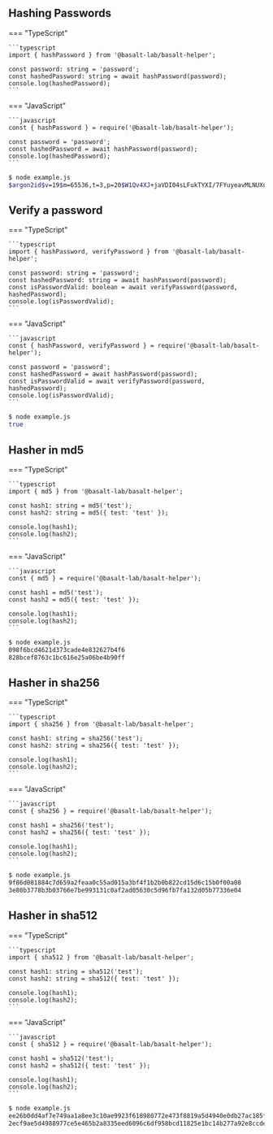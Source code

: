 ## **Hashing Passwords**

=== "TypeScript"

    ```typescript
    import { hashPassword } from '@basalt-lab/basalt-helper';

    const password: string = 'password';
    const hashedPassword: string = await hashPassword(password);
    console.log(hashedPassword);
    ```

=== "JavaScript"

    ```javascript
    const { hashPassword } = require('@basalt-lab/basalt-helper');

    const password = 'password';
    const hashedPassword = await hashPassword(password);
    console.log(hashedPassword);
    ```

<!-- termynal -->

```bash
$ node example.js
$argon2id$v=19$m=65536,t=3,p=20$W1Qv4XJ+jaVDI04sLFukTYXI/7FYuyeavMLNUXnnrPQ$JfQgEbewRGjjGIpGEIDp/vIqeX7avK2DqYIddilsqng
```

## **Verify a password**

=== "TypeScript"

    ```typescript
    import { hashPassword, verifyPassword } from '@basalt-lab/basalt-helper';

    const password: string = 'password';
    const hashedPassword: string = await hashPassword(password);
    const isPasswordValid: boolean = await verifyPassword(password, hashedPassword);
    console.log(isPasswordValid);
    ```
=== "JavaScript"

    ```javascript
    const { hashPassword, verifyPassword } = require('@basalt-lab/basalt-helper');

    const password = 'password';
    const hashedPassword = await hashPassword(password);
    const isPasswordValid = await verifyPassword(password, hashedPassword);
    console.log(isPasswordValid);
    ```
<!-- termynal -->

```bash
$ node example.js
true
```

## **Hasher in md5**

=== "TypeScript"

    ```typescript
    import { md5 } from '@basalt-lab/basalt-helper';

    const hash1: string = md5('test');
    const hash2: string = md5({ test: 'test' });

    console.log(hash1);
    console.log(hash2);
    ```
=== "JavaScript"

    ```javascript
    const { md5 } = require('@basalt-lab/basalt-helper');

    const hash1 = md5('test');
    const hash2 = md5({ test: 'test' });

    console.log(hash1);
    console.log(hash2);
    ```

<!-- termynal -->
    
```bash
$ node example.js
098f6bcd4621d373cade4e832627b4f6
828bcef8763c1bc616e25a06be4b90ff
```

## **Hasher in sha256**

=== "TypeScript"

    ```typescript
    import { sha256 } from '@basalt-lab/basalt-helper';

    const hash1: string = sha256('test');
    const hash2: string = sha256({ test: 'test' });

    console.log(hash1);
    console.log(hash2);
    ```
=== "JavaScript"

    ```javascript
    const { sha256 } = require('@basalt-lab/basalt-helper');

    const hash1 = sha256('test');
    const hash2 = sha256({ test: 'test' });

    console.log(hash1);
    console.log(hash2);
    ```

<!-- termynal -->
    
```bash
$ node example.js
9f86d081884c7d659a2feaa0c55ad015a3bf4f1b2b0b822cd15d6c15b0f00a08
3e80b3778b3b03766e7be993131c0af2ad05630c5d96fb7fa132d05b77336e04
```

## **Hasher in sha512**

=== "TypeScript"

    ```typescript
    import { sha512 } from '@basalt-lab/basalt-helper';

    const hash1: string = sha512('test');
    const hash2: string = sha512({ test: 'test' });

    console.log(hash1);
    console.log(hash2);
    ```
=== "JavaScript"

    ```javascript
    const { sha512 } = require('@basalt-lab/basalt-helper');

    const hash1 = sha512('test');
    const hash2 = sha512({ test: 'test' });

    console.log(hash1);
    console.log(hash2);
    ```

<!-- termynal -->
    
```bash
$ node example.js
ee26b0dd4af7e749aa1a8ee3c10ae9923f618980772e473f8819a5d4940e0db27ac185f8a0e1d5f84f88bc887fd67b143732c304cc5fa9ad8e6f57f50028a8ff
2ecf9ae5d4988977ce5e465b2a8335eed6096c6df958bcd11825e1bc14b277a92e8ccde46f3cd74ad59aa7eeaca021f5ea7df801c61c021cf71c9edd7b6dfa16
```

<script data-name="BMC-Widget"
    data-cfasync="false"
    src="https://cdnjs.buymeacoffee.com/1.0.0/widget.prod.min.js"
    data-id="necrelox"
    data-description="Support me on Buy me a coffee!"
    data-message="Thank you for visiting!"
    data-color="#5F7FFF"
    data-position="Right"
    data-x_margin="18"
    data-y_margin="22" />
